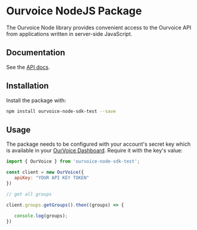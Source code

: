 # Ourvoice NodeJS Package 

The Ourvoice Node library provides convenient access to the Ourvoice API from
applications written in server-side JavaScript.

## Documentation

See the [API docs](https://api-docs.getourvoice.com/).

## Installation

Install the package with:

``` bash
npm install ourvoice-node-sdk-test --save
```

## Usage

The package needs to be configured with your account's secret key which is available in your [OurVoice Dashboard](https://app.getourvoice.com/developers/settings). Require it with the key's value:

``` js
import { OurVoice } from 'ourvoice-node-sdk-test';

const client = new OurVoice({
   apiKey: "YOUR API KEY TOKEN"
})

// get all groups

client.groups.getGroups().then((groups) => {
    
   console.log(groups);
})

```